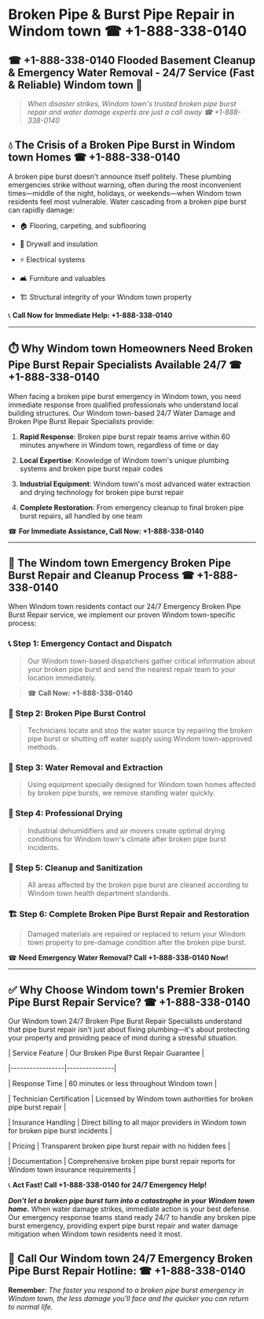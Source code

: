 # Broken Pipe & Burst Pipe Repair in Windom town ☎ +1-888-338-0140  
## ☎ +1-888-338-0140 Flooded Basement Cleanup & Emergency Water Removal - 24/7 Service (Fast & Reliable) Windom town 🚨  

> *When disaster strikes, Windom town's trusted broken pipe burst repair and water damage experts are just a call away ☎ +1-888-338-0140*  

## 💧 The Crisis of a Broken Pipe Burst in Windom town Homes ☎ +1-888-338-0140  

A broken pipe burst doesn't announce itself politely. These plumbing emergencies strike without warning, often during the most inconvenient times—middle of the night, holidays, or weekends—when Windom town residents feel most vulnerable. Water cascading from a broken pipe burst can rapidly damage:  

* 🏠 Flooring, carpeting, and subflooring  
* 🧱 Drywall and insulation  
* ⚡ Electrical systems  
* 🛋️ Furniture and valuables  
* 🏗️ Structural integrity of your Windom town property  

📞 **Call Now for Immediate Help: +1-888-338-0140**  

---  

## ⏱️ Why Windom town Homeowners Need Broken Pipe Burst Repair Specialists Available 24/7 ☎ +1-888-338-0140  

When facing a broken pipe burst emergency in Windom town, you need immediate response from qualified professionals who understand local building structures. Our Windom town-based 24/7 Water Damage and Broken Pipe Burst Repair Specialists provide:  

1. **Rapid Response**: Broken pipe burst repair teams arrive within 60 minutes anywhere in Windom town, regardless of time or day  
2. **Local Expertise**: Knowledge of Windom town's unique plumbing systems and broken pipe burst repair codes  
3. **Industrial Equipment**: Windom town's most advanced water extraction and drying technology for broken pipe burst repair  
4. **Complete Restoration**: From emergency cleanup to final broken pipe burst repairs, all handled by one team  

☎ **For Immediate Assistance, Call Now: +1-888-338-0140**  

---  

## 🔧 The Windom town Emergency Broken Pipe Burst Repair and Cleanup Process ☎ +1-888-338-0140  

When Windom town residents contact our 24/7 Emergency Broken Pipe Burst Repair service, we implement our proven Windom town-specific process:  

### 📞 Step 1: Emergency Contact and Dispatch  
> Our Windom town-based dispatchers gather critical information about your broken pipe burst and send the nearest repair team to your location immediately.  
> ☎ **Call Now: +1-888-338-0140**  

### 🚿 Step 2: Broken Pipe Burst Control  
> Technicians locate and stop the water source by repairing the broken pipe burst or shutting off water supply using Windom town-approved methods.  

### 🌊 Step 3: Water Removal and Extraction  
> Using equipment specially designed for Windom town homes affected by broken pipe bursts, we remove standing water quickly.  

### 💨 Step 4: Professional Drying  
> Industrial dehumidifiers and air movers create optimal drying conditions for Windom town's climate after broken pipe burst incidents.  

### 🧼 Step 5: Cleanup and Sanitization  
> All areas affected by the broken pipe burst are cleaned according to Windom town health department standards.  

### 🏗️ Step 6: Complete Broken Pipe Burst Repair and Restoration  
> Damaged materials are repaired or replaced to return your Windom town property to pre-damage condition after the broken pipe burst.  

☎ **Need Emergency Water Removal? Call +1-888-338-0140 Now!**  

---  

## ✅ Why Choose Windom town's Premier Broken Pipe Burst Repair Service? ☎ +1-888-338-0140  

Our Windom town 24/7 Broken Pipe Burst Repair Specialists understand that pipe burst repair isn't just about fixing plumbing—it's about protecting your property and providing peace of mind during a stressful situation.  

| Service Feature | Our Broken Pipe Burst Repair Guarantee |  
|-----------------|---------------|  
| Response Time | 60 minutes or less throughout Windom town |  
| Technician Certification | Licensed by Windom town authorities for broken pipe burst repair |  
| Insurance Handling | Direct billing to all major providers in Windom town for broken pipe burst incidents |  
| Pricing | Transparent broken pipe burst repair with no hidden fees |  
| Documentation | Comprehensive broken pipe burst repair reports for Windom town insurance requirements |  

📞 **Act Fast! Call +1-888-338-0140 for 24/7 Emergency Help!**  

***Don't let a broken pipe burst turn into a catastrophe in your Windom town home.*** When water damage strikes, immediate action is your best defense. Our emergency response teams stand ready 24/7 to handle any broken pipe burst emergency, providing expert pipe burst repair and water damage mitigation when Windom town residents need it most.  

## 📱 Call Our Windom town 24/7 Emergency Broken Pipe Burst Repair Hotline: ☎ +1-888-338-0140  

**Remember**: *The faster you respond to a broken pipe burst emergency in Windom town, the less damage you'll face and the quicker you can return to normal life.*